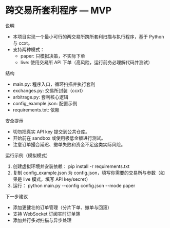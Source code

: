 # 跨交易所套利程序 — MVP

说明
- 本项目实现一个最小可行的两交易所跨所套利扫描与执行程序，基于 Python 与 ccxt。
- 支持两种模式：
  - paper: 只模拟决策，不实际下单
  - live: 使用交易所 API 下单（高风险，运行前务必理解代码并测试）

结构
- main.py: 程序入口，循环扫描并执行套利
- exchanges.py: 交易所封装（ccxt）
- arbitrage.py: 套利核心逻辑
- config_example.json: 配置示例
- requirements.txt: 依赖

安全提示
- 切勿把真实 API key 提交到公共仓库。
- 开始前在 sandbox 或使用极低金额进行测试。
- 注意订单撮合延迟、撤单失败和资金不足这类实际风险。

运行示例（模拟模式）
1. 创建虚拟环境并安装依赖：
   pip install -r requirements.txt
2. 复制 config_example.json 为 config.json，填写你需要的交易所与参数（如果是 live 模式，填写 API key/secret）
3. 运行：
   python main.py --config config.json --mode paper

下一步建议
- 添加更健壮的订单管理（分片下单、撤单与回滚）
- 支持 WebSocket 订阅实时订单簿
- 添加并行多对扫描与异步处理
